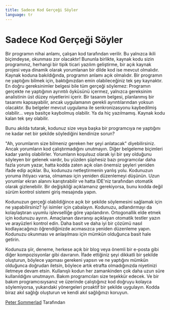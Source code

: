 ```yaml
---
title: Sadece Kod Gerçeği Söyler
language: tr
---
```


# Sadece Kod Gerçeği Söyler

Bir programın nihai anlamı, çalışan kod tarafından verilir. Bu yalnızca ikili biçimdeyse, okunması zor olacaktır! Bununla birlikte, kaynak kodu sizin programınız, herhangi bir tipik ticari yazılım geliştirme, bir açık kaynak projesi veya dinamik olarak yorumlanan bir dilde kod ise mevcut olmalıdır. Kaynak koduna bakıldığında, programın anlamı açık olmalıdır. Bir programın ne yaptığını bilmek için, baktığınızdan emin olabileceğiniz tek şey kaynaktır. En doğru gereksinimler belgesi bile tüm gerçeği söylemez: Programın gerçekte ne yaptığının ayrıntılı öyküsünü içermez, yalnızca gereksinim analistinin üst düzey niyetlerini içerir. Bir tasarım belgesi, planlanmış bir tasarımı kapsayabilir, ancak uygulamanın gerekli ayrıntılarından yoksun olacaktır. Bu belgeler mevcut uygulama ile senkronizasyonu kaybedilmiş olabilir... veya basitçe kaybolmuş olabilir. Ya da hiç yazılmamış. Kaynak kodu kalan tek şey olabilir.

Bunu akılda tutarak, kodunuz size veya başka bir programcıya ne yaptığını ne kadar net bir şekilde söylediğini kendinize sorun?

"Ah, yorumlarım size bilmeniz gereken her şeyi anlatacak" diyebilirsiniz. Ancak yorumların kod çalıştırmadığını unutmayın. Diğer belgeleme biçimleri kadar yanlış olabilirler. Yorumların koşulsuz olarak iyi bir şey olduğunu söyleyen bir gelenek vardır, bu yüzden şüphesiz bazı programcılar daha fazla yorum yazar, hatta kodda zaten açık olan önemsiz şeyleri yeniden ifade edip açıklar. Bu, kodunuzu netleştirmenin yanlış yolu. Kodunuzun yoruma ihtiyacı varsa, olmaması için yeniden düzenlemeyi düşünün. Uzun yorumlar ekran alanını karıştırabilir ve hatta IDE'niz tarafından otomatik olarak gizlenebilir. Bir değişikliği açıklamanız gerekiyorsa, bunu kodda değil sürüm kontrol sistemi giriş mesajında yapın.

Kodunuzun gerçeği olabildiğince açık bir şekilde söylemesini sağlamak için ne yapabilirsiniz? İyi isimler için çabalayın. Kodunuzu, adlandırmayı da kolaylaştıran uyumlu işlevselliğe göre yapılandırın. Ortogonallik elde etmek için kodunuzu ayırın. Amaçlanan davranışı açıklayan otomatik testler yazın ve arayüzleri kontrol edin. Daha basit ve daha iyi bir çözümü nasıl kodlayacağınızı öğrendiğinizde acımasızca yeniden düzenleme yapın. Kodunuzu okunması ve anlaşılması için mümkün olduğunca basit hale getirin.

Kodunuza şiir, deneme, herkese açık bir blog veya önemli bir e-posta gibi diğer kompozisyonlar gibi davranın. İfade ettiğiniz şeyi dikkatli bir şekilde oluşturun, böylece yapması gerekeni yapsın ve ne yaptığını mümkün olduğunca doğrudan iletsin, böylece artık etrafta olmadığınızda niyetinizi iletmeye devam etsin. Kullanışlı kodun her zamankinden çok daha uzun süre kullanıldığını unutmayın. Bakım programcıları size teşekkür edecek. Ve bir bakım programcısıysanız ve üzerinde çalıştığınız kod doğruyu kolayca söylemiyorsa, yukarıdaki yönergeleri proaktif bir şekilde uygulayın. Kodda biraz akıl sağlığı oluşturun ve kendi akıl sağlığınızı koruyun.

[Peter Sommerlad](http://programmer.97things.oreilly.com/wiki/index.php/Peter_Sommerlad) Tarafından